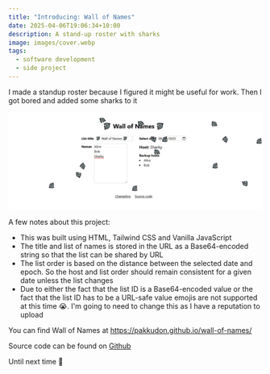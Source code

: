 ```yaml
---
title: "Introducing: Wall of Names"
date: 2025-04-06T19:06:34+10:00
description: A stand-up roster with sharks
image: images/cover.webp
tags:
  - software development
  - side project
---
```


I made a standup roster because I figured it might be useful for work. Then I got bored and added some sharks to it

![Wall of Names](images/screenshot.webp)

A few notes about this project:
- This was built using HTML, Tailwind CSS and Vanilla JavaScript
- The title and list of names is stored in the URL as a Base64-encoded string so that the list can be shared by URL
- The list order is based on the distance between the selected date and epoch. So the host and list order should remain consistent for a given date unless the list changes
- Due to either the fact that the list ID is a Base64-encoded value or the fact that the list ID has to be a URL-safe value emojis are not supported at this time 😭. I'm going to need to change this as I have a reputation to upload

You can find Wall of Names at https://pakkudon.github.io/wall-of-names/

Source code can be found on [Github](https://github.com/PakkuDon/wall-of-names)

Until next time 👋